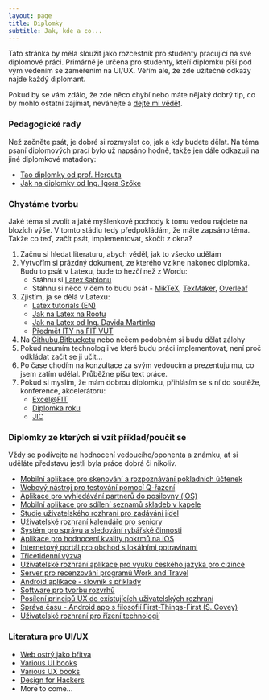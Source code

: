 ```yaml
---
layout: page
title: Diplomky
subtitle: Jak, kde a co...
---
```

Tato stránka by měla sloužit jako rozcestník pro studenty pracující na své diplomové práci. Primárně je určena pro studenty, kteří diplomku píší pod vým vedením se zaměřením na UI/UX. Věřím ale, že zde užitečné odkazy najde každý diplomant.

Pokud by se vám zdálo, že zde něco chybí nebo máte nějaký dobrý tip, co by mohlo ostatní zajímat, neváhejte a [dejte mi vědět](mailto:ibambusek@fit.vutbr.cz).

### Pedagogické rady

Než začněte psát, je dobré si rozmyslet co, jak a kdy budete dělat. Na téma psaní diplomových prací bylo už napsáno hodně, takže jen dále odkazuji na jiné diplomkové matadory:

- [Tao diplomky od prof. Herouta](http://www.herout.net/tao-diplomky/)
-	[Jak na diplomky od Ing. Igora Szőke](http://blog.igor.szoke.cz/p/diplomky.html)

### Chystáme tvorbu

Jaké téma si zvolit a jaké myšlenkové pochody k tomu vedou najdete na blozích výše. V tomto stádiu tedy předpokládám, že máte zapsáno téma. Takže co teď, začít psát, implementovat, skočit z okna?

1. Začnu si hledat literaturu, abych věděl, jak to všecko udělám
2. Vytvořím si prázdný dokument, ze kterého vzikne nakonec diplomka. Budu to psát v Latexu, bude to hezčí než z Wordu:
	- Stáhnu si [Latex šablonu](http://www.fit.vutbr.cz/info/szz/.cs)
	- Stáhnu si něco v čem to budu psát - [MikTeX](http://miktex.org/), [TexMaker](http://www.xm1math.net/texmaker/), [Overleaf](https://www.overleaf.com)
3. Zjistím, ja se dělá v Latexu:
	- [Latex tutorials (EN)](https://www.latex-tutorial.com/)
	- [Jak na Latex na Rootu](http://www.root.cz/serialy/jak-na-latex/)
	- [Jak na Latex od Ing. Davida Martínka](http://www.fit.vutbr.cz/~martinek/latex/)
	- [Předmět ITY na FIT VUT](http://www.fit.vutbr.cz/study/course-l.php.cs?id=6836)
4. Na [Githubu](https://github.com/),[Bitbucketu](https://bitbucket.org) nebo nečem podobném si budu dělat zálohy
5. Pokud neumím technologii ve které budu práci implementovat, není proč odkládat začít se ji učit...
6. Po čase chodím na konzultace za svým vedoucím a prezentuju mu, co jsem zatím udělal. Průběžne píšu text práce.
7. Pokud si myslím, že mám dobrou diplomku, přihlásím se s ní do soutěže, konference, akcelerátoru:
	- [Excel@FIT](http://excel.fit.vutbr.cz/)
	- [Diplomka roku](http://www.diplomovaprace.cz/)
	- [JIC](https://www.jic.cz/)

### Diplomky ze kterých si vzít příklad/poučit se
Vždy se podívejte na hodnocení vedoucího/oponenta a známku, ať si uděláte představu jestli byla práce dobrá či nikoliv.

-	[Mobilní aplikace pro skenování a rozpoznávání pokladních účtenek](http://www.fit.vutbr.cz/study/DP/BP.php.cs?id=17983&y=2015&ved=Herout)
- [Webový nástroj pro testování pomocí Q-řazení](http://www.fit.vutbr.cz/study/DP/BP.php.cs?id=18299&y=2015&ved=Herout)
- [Aplikace pro vyhledávání partnerů do posilovny (iOS)](http://www.fit.vutbr.cz/study/DP/BP.php.cs?id=18744&y=2015&ved=Herout)
- [Mobilní aplikace pro sdílení seznamů skladeb v kapele](http://www.fit.vutbr.cz/study/DP/BP.php.cs?id=18276&y=2015&ved=Herout)
- [Studie uživatelského rozhraní pro zadávání jídel](http://www.fit.vutbr.cz/study/DP/BP.php.cs?id=16662&y=2013&ved=Herout)
- [Uživatelské rozhraní kalendáře pro seniory](http://www.fit.vutbr.cz/study/DP/BP.php.cs?id=18753&y=2015&k=u%BEivatelsk%E9%20rozhran%ED)
- [Systém pro správu a sledování rybářské činnosti](http://www.fit.vutbr.cz/study/DP/BP.php.cs?id=18170&y=2015&k=u%BEivatelsk%E9%20rozhran%ED)
- [Aplikace pro hodnocení kvality pokrmů na iOS](http://www.fit.vutbr.cz/study/DP/BP.php.cs?id=16040&y=2014&k=u%BEivatelsk%E9%20rozhran%ED)
- [Internetový portál pro obchod s lokálními potravinami](http://www.fit.vutbr.cz/study/DP/BP.php.cs?id=15099&y=2014&k=u%BEivatelsk%E9%20rozhran%ED)
- [Třicetidenní výzva](http://www.fit.vutbr.cz/study/DP/BP.php.cs?id=17667&y=2014&k=u%BEivatelsk%E9%20rozhran%ED)
- [Uživatelské rozhraní aplikace pro výuku českého jazyka pro cizince](http://www.fit.vutbr.cz/study/DP/BP.php.cs?id=17668&y=2014&k=u%BEivatelsk%E9%20rozhran%ED)
- [Server pro recenzování programů Work and Travel](http://www.fit.vutbr.cz/study/DP/DP.php.cs?id=18784&y=2015&k=u%BEivatelsk%E9%20rozhran%ED)
- [Android aplikace - slovník s příklady](http://www.fit.vutbr.cz/study/DP/DP.php.cs?id=18823&y=2015&k=u%BEivatelsk%E9%20rozhran%ED)
- [Software pro tvorbu rozvrhů](http://www.fit.vutbr.cz/study/DP/DP.php.cs?id=17490&y=2014&k=u%BEivatelsk%E9%20rozhran%ED)
- [Posílení principů UX do existujících uživatelských rozhraní](http://www.fit.vutbr.cz/study/DP/DP.php.cs?id=17881&y=2014&k=u%BEivatelsk%E9%20rozhran%ED)
- [Správa času - Android app s filosofií First-Things-First (S. Covey)](http://www.fit.vutbr.cz/study/DP/DP.php.cs?id=17176&y=2014&k=u%BEivatelsk%E9%20rozhran%ED)
- [Uživatelské rozhraní pro řízení technologií](http://www.fit.vutbr.cz/study/DP/DP.php.cs?id=17944&y=2014&k=u%BEivatelsk%E9%20rozhran%ED)

### Literatura pro UI/UX
- [Web ostrý jako břitva](https://janrezac.com/kniha)
- [Various UI books](http://www.adhamdannaway.com/blog/ui-design/ui-design-books)
- [Various UX books](http://www.adhamdannaway.com/blog/ux-design/10-must-read-ux-design-books)
- [Design for Hackers](https://www.amazon.com/Design-Hackers-Reverse-Engineering-Beauty/dp/1119998956)
- More to come...